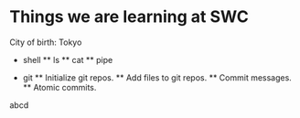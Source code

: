 Things we are learning at SWC
=============================
City of birth: Tokyo
* shell
** ls
** cat
** pipe

* git
** Initialize git repos.
** Add files to git repos.
** Commit messages.
** Atomic commits.

abcd

